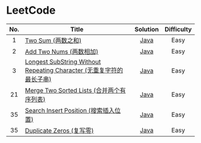 # LeetCode

| No. | Title                                                                    |                                      Solution                                      | Difficulty |
|:--:|--------------------------------------------------------------------------|:----------------------------------------------------------------------------------:| :----------: |
|  1 | [Two Sum (两数之和)](solution/001_two_sum.md)                                |               [Java](src/main/java/leetcode/_001_twoSum/TwoSum.java)               |Easy|
|  2 | [Add Two Nums (两数相加)](solution/002_add_two_numbers.md)                  |               [Java](src/main/java/leetcode/_002_addTwoNumbers/AddTwoNumbers.java)  |Easy|
|  3 | [Longest SubString Without Repeating Character (无重复字符的最长子串)](solution/003_longest_substring_without_repeating_characters.md)   |    [Java](src/main/java/leetcode/_003_longestSubstringWithoutRepeatCharacters/LengthOfLongestSubstring.java)  |Easy|
| 21 | [Merge Two Sorted Lists (合并两个有序列表)](solution/021_merge_two_sorted_lists.md) |  [Java](src/main/java/leetcode/_021_mergeTwoSortedList/MergeTwoSortedLists.java)   |Easy|
| 35 | [Search Insert Position (搜索插入位置)](solution/035_search_insert_position.md) | [Java](src/main/java/leetcode/_035_searchInsertPosition/SearchInsertPosition.java) |Easy|
| 35 | [Duplicate Zeros (复写零)](solution/1089_duplicate_zeros.md)             |      [Java](src/main/java/leetcode/_1089_duplicate_zeros/DuplicateZeros.java)      |Easy|

